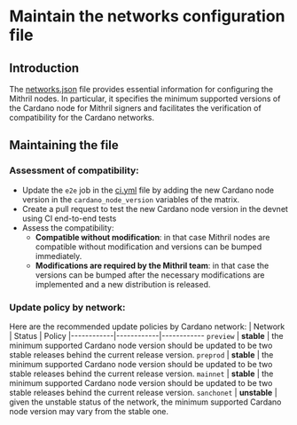 #  Maintain the networks configuration file

## Introduction

The [networks.json](../../../networks.json) file provides essential information for configuring the Mithril nodes. In particular, it specifies the minimum supported versions of the Cardano node for Mithril signers and facilitates the verification of compatibility for the Cardano networks.

## Maintaining the file

### Assessment of compatibility:
- Update the `e2e` job in the [ci.yml](../../../.github/workflows/ci.yml) file by adding the new Cardano node version in the `cardano_node_version` variables of the matrix.
- Create a pull request to test the new Cardano node version in the devnet using CI end-to-end tests
- Assess the compatibility:
    - **Compatible without modification**: in that case Mithril nodes are compatible without modification and versions can be bumped immediately.
    - **Modifications are required by the Mithril team**: in that case the versions can be bumped after the necessary modifications are implemented and a new distribution is released.

### Update policy by network:

Here are the recommended update policies by Cardano network:
| Network | Status | Policy
|------------|------------|------------
`preview` | **stable** | the minimum supported Cardano node version should be updated to be two stable releases behind the current release version.
`preprod` | **stable** | the minimum supported Cardano node version should be updated to be two stable releases behind the current release version.
`mainnet` | **stable** | the minimum supported Cardano node version should be updated to be two stable releases behind the current release version.
`sanchonet` | **unstable** | given the unstable status of the network, the minimum supported Cardano node version may vary from the stable one.